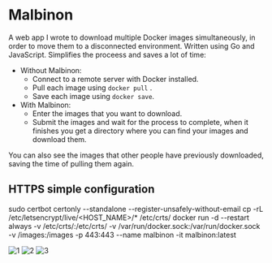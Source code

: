 # Malbinon

A web app I wrote to download multiple Docker images simultaneously, in order to move them to a disconnected environment.
Written using Go and JavaScript.
Simplifies the proceess and saves a lot of time:
* Without Malbinon:
  * Connect to a remote server with Docker installed.
  * Pull each image using ```docker pull``` .
  * Save each image using ```docker save```.
* With Malbinon:
  * Enter the images that you want to download.
  * Submit the images and wait for the process to complete, when it finishes you get a directory where you can find your images and download them.

You can also see the images that other people have previously downloaded, saving the time of pulling them again.

## HTTPS simple configuration

sudo certbot certonly --standalone  --register-unsafely-without-email
cp -rL /etc/letsencrypt/live/<HOST_NAME>/* /etc/crts/
docker run -d --restart always -v /etc/crts/:/etc/crts/ -v /var/run/docker.sock:/var/run/docker.sock -v /images:/images -p 443:443 --name malbinon -it malbinon:latest

<img src="https://i.imgur.com/gxsS3lT.jpg" alt="1"/>
<img src="https://i.imgur.com/DDIv82l.jpg" alt="2"/>
<img src="https://i.imgur.com/flwk346.jpg" alt="3"/>
